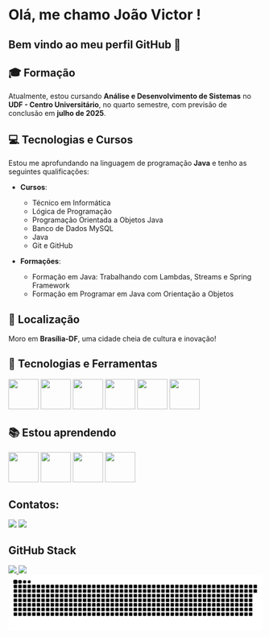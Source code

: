# Olá, me chamo João Victor ! 
## Bem vindo ao meu perfil GitHub 👋

## 🎓 Formação

Atualmente, estou cursando **Análise e Desenvolvimento de Sistemas** no **UDF - Centro Universitário**, no quarto semestre, com previsão de conclusão em **julho de 2025**.

## 💻 Tecnologias e Cursos

Estou me aprofundando na linguagem de programação **Java** e tenho as seguintes qualificações:

- **Cursos**:
  - Técnico em Informática
  - Lógica de Programação
  - Programação Orientada a Objetos Java
  - Banco de Dados MySQL
  - Java
  - Git e GitHub

- **Formações**:
  - Formação em Java: Trabalhando com Lambdas, Streams e Spring Framework
  - Formação em Programar em Java com Orientação a Objetos
 
## 📍 Localização

Moro em **Brasília-DF**, uma cidade cheia de cultura e inovação!

## 🚀 Tecnologias e Ferramentas
<img src="https://cdn.jsdelivr.net/gh/devicons/devicon@latest/icons/java/java-original-wordmark.svg" width="60" height="60"/> <img src="https://cdn.jsdelivr.net/gh/devicons/devicon@latest/icons/git/git-original-wordmark.svg" width="60" height="60"/> <img src="https://cdn.jsdelivr.net/gh/devicons/devicon@latest/icons/mysql/mysql-original-wordmark.svg"
                                                                                                                                                                                                                                                            width="60" height="60"/> <img src="https://cdn.jsdelivr.net/gh/devicons/devicon@latest/icons/css3/css3-original-wordmark.svg" width="60" height="60" /> <img src="https://cdn.jsdelivr.net/gh/devicons/devicon@latest/icons/html5/html5-original-wordmark.svg" width="60" height="60" /> <img src="https://cdn.jsdelivr.net/gh/devicons/devicon@latest/icons/javascript/javascript-original.svg" width="60" height="60"/>

## 📚 Estou aprendendo
<img src="https://cdn.jsdelivr.net/gh/devicons/devicon@latest/icons/quarkus/quarkus-original.svg" width="60" height="60" > <img src="https://cdn.jsdelivr.net/gh/devicons/devicon@latest/icons/spring/spring-original.svg" width="60" height="60" /> <img src="https://cdn.jsdelivr.net/gh/devicons/devicon@latest/icons/microsoftsqlserver/microsoftsqlserver-original.svg" width="60" height="60" /> <img src="https://cdn.jsdelivr.net/gh/devicons/devicon@latest/icons/azuredevops/azuredevops-original.svg" width="60" height="60" /> 

## Contatos:
<div>
<a href = "joaovictorquintinobrito@gmail.com"><img loading="lazy" src="https://img.shields.io/badge/Gmail-D14836?style=for-the-badge&logo=gmail&logoColor=white" target="_blank"></a>
<a href="https://www.linkedin.com/in/joão-quintino-dev/" target="_blank"><img loading="lazy" src="https://img.shields.io/badge/-LinkedIn-%230077B5?style=for-the-badge&logo=linkedin&logoColor=white" target="_blank"></a>   
</div>

## GitHub Stack
<div>
<a href="https://github.com/seu-usuário-aqui">
<img loading="lazy" height="180em" src="https://github-readme-stats.vercel.app/api/top-langs/?username=QuintinoDev&layout=compact&langs_count=7&theme=tokyonight"/>
<img loading="lazy" height="180em" src="https://github-readme-stats.vercel.app/api?username=QuintinoDev&show_icons=true&theme=tokyonight&include_all_commits=true&count_private=true"/>
</div>

<picture align="center">
  <source media="(prefers-color-scheme: dark)" srcset="https://raw.githubusercontent.com/QuintinoDev/QuintinoDev/output/github-contribution-grid-snake-dark.svg">
  <source media="(prefers-color-scheme: light)" srcset="https://raw.githubusercontent.com/QuintinoDev/QuintinoDev/output/github-contribution-grid-snake-dark.svg">
  <img align="center" alt="github contribution grid snake animation" src="https://raw.githubusercontent.com/QuintinoDev/QuintinoDev/output/github-contribution-grid-snake.svg">
</picture>
<!--
**QuintinoDev/QuintinoDev** is a ✨ _special_ ✨ repository because its `README.md` (this file) appears on your GitHub profile.

Here are some ideas to get you started:

- 🔭 I’m currently working on ...
- 🌱 I’m currently learning ...
- 👯 I’m looking to collaborate on ...
- 🤔 I’m looking for help with ...
- 💬 Ask me about ...
- 📫 How to reach me: ...
- 😄 Pronouns: ...
- ⚡ Fun fact: ...
-->
